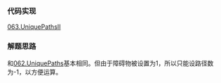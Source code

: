 ### 代码实现
[063.UniquePathsII](063.UniquePathsII.js)

### 解题思路
和[062.UniquePaths](../062.UniquePaths)基本相同。但由于障碍物被设置为1，所以只能设路径数为-1，以方便运算。

